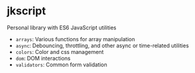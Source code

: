 # jkscript

Personal library with ES6 JavaScript utilities
- `arrays`: Various functions for array manipulation
- `async`: Debouncing, throttling, and other async or time-related utilities
- `colors`: Color and css management
- `dom`: DOM interactions
- `validators`: Common form validation
